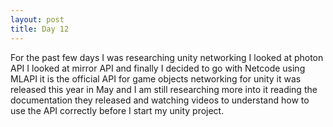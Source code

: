 ```yaml
---
layout: post
title: Day 12
---
```

For the past few days I was researching unity networking I looked at photon API I looked at mirror API and finally 
I decided to go with Netcode using MLAPI it is the official API for game objects networking for unity it was released 
this year in May and I am still researching more into it reading the documentation they released and watching videos to 
understand how to use the API correctly before I start my unity project.
